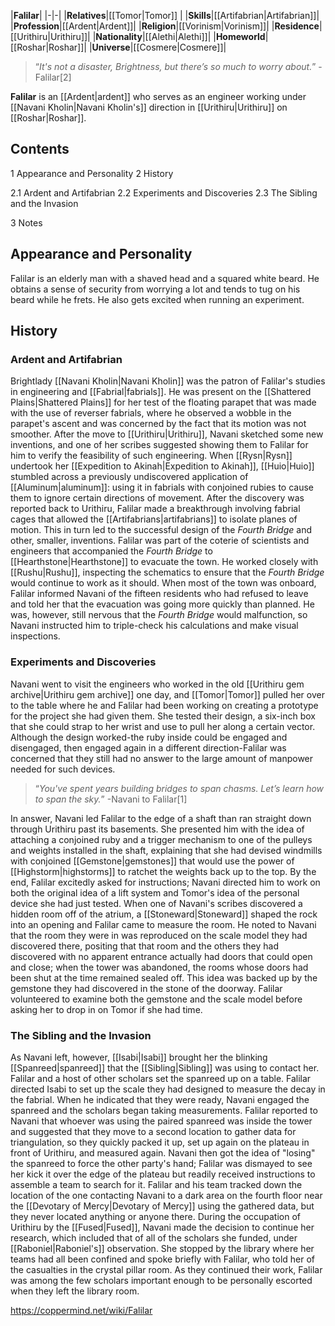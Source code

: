 |**Falilar**|
|-|-|
|**Relatives**|[[Tomor\|Tomor]] |
|**Skills**|[[Artifabrian\|Artifabrian]]|
|**Profession**|[[Ardent\|Ardent]]|
|**Religion**|[[Vorinism\|Vorinism]]|
|**Residence**|[[Urithiru\|Urithiru]]|
|**Nationality**|[[Alethi\|Alethi]]|
|**Homeworld**|[[Roshar\|Roshar]]|
|**Universe**|[[Cosmere\|Cosmere]]|

>“*It's not a disaster, Brightness, but there’s so much to worry about.*”
\-Falilar[2]


**Falilar** is an [[Ardent\|ardent]] who serves as an engineer working under [[Navani Kholin\|Navani Kholin's]] direction in [[Urithiru\|Urithiru]] on [[Roshar\|Roshar]].

## Contents

1 Appearance and Personality
2 History

2.1 Ardent and Artifabrian
2.2 Experiments and Discoveries
2.3 The Sibling and the Invasion


3 Notes


## Appearance and Personality
Falilar is an elderly man with a shaved head and a squared white beard. He obtains a sense of security from worrying a lot and tends to tug on his beard while he frets. He also gets excited when running an experiment.

## History
### Ardent and Artifabrian
Brightlady [[Navani Kholin\|Navani Kholin]] was the patron of Falilar's studies in engineering and [[Fabrial\|fabrials]]. He was present on the [[Shattered Plains\|Shattered Plains]] for her test of the floating parapet that was made with the use of reverser fabrials, where he observed a wobble in the parapet's ascent and was concerned by the fact that its motion was not smoother. After the move to [[Urithiru\|Urithiru]], Navani sketched some new inventions, and one of her scribes suggested showing them to Falilar for him to verify the feasibility of such engineering.
When [[Rysn\|Rysn]] undertook her [[Expedition to Akinah\|Expedition to Akinah]], [[Huio\|Huio]] stumbled across a previously undiscovered application of [[Aluminum\|aluminum]]: using it in fabrials with conjoined rubies to cause them to ignore certain directions of movement. After the discovery was reported back to Urithiru, Falilar made a breakthrough involving fabrial cages that allowed the [[Artifabrians\|artifabrians]] to isolate planes of motion. This in turn led to the successful design of the *Fourth Bridge* and other, smaller, inventions.
Falilar was part of the coterie of scientists and engineers that accompanied the *Fourth Bridge* to [[Hearthstone\|Hearthstone]] to evacuate the town. He worked closely with [[Rushu\|Rushu]], inspecting the schematics to ensure that the *Fourth Bridge* would continue to work as it should. When most of the town was onboard, Falilar informed Navani of the fifteen residents who had refused to leave and told her that the evacuation was going more quickly than planned. He was, however, still nervous that the *Fourth Bridge* would malfunction, so Navani instructed him to triple-check his calculations and make visual inspections.

### Experiments and Discoveries
Navani went to visit the engineers who worked in the old [[Urithiru gem archive\|Urithiru gem archive]] one day, and [[Tomor\|Tomor]] pulled her over to the table where he and Falilar had been working on creating a prototype for the project she had given them. She tested their design, a six-inch box that she could strap to her wrist and use to pull her along a certain vector. Although the design worked-the ruby inside could be engaged and disengaged, then engaged again in a different direction-Falilar was concerned that they still had no answer to the large amount of manpower needed for such devices.

>“*You've spent years building bridges to span chasms. Let’s learn how to span the sky.*”
\-Navani to Falilar[1]

In answer, Navani led Falilar to the edge of a shaft than ran straight down through Urithiru past its basements. She presented him with the idea of attaching a conjoined ruby and a trigger mechanism to one of the pulleys and weights installed in the shaft, explaining that she had devised windmills with conjoined [[Gemstone\|gemstones]] that would use the power of [[Highstorm\|highstorms]] to ratchet the weights back up to the top. By the end, Falilar excitedly asked for instructions; Navani directed him to work on both the original idea of a lift system and Tomor's idea of the personal device she had just tested.
When one of Navani's scribes discovered a hidden room off of the atrium, a [[Stoneward\|Stoneward]] shaped the rock into an opening and Falilar came to measure the room. He noted to Navani that the room they were in was reproduced on the scale model they had discovered there, positing that that room and the others they had discovered with no apparent entrance actually had doors that could open and close; when the tower was abandoned, the rooms whose doors had been shut at the time remained sealed off. This idea was backed up by the gemstone they had discovered in the stone of the doorway. Falilar volunteered to examine both the gemstone and the scale model before asking her to drop in on Tomor if she had time.

### The Sibling and the Invasion
As Navani left, however, [[Isabi\|Isabi]] brought her the blinking [[Spanreed\|spanreed]] that the [[Sibling\|Sibling]] was using to contact her. Falilar and a host of other scholars set the spanreed up on a table. Falilar directed Isabi to set up the scale they had designed to measure the decay in the fabrial. When he indicated that they were ready, Navani engaged the spanreed and the scholars began taking measurements. Falilar reported to Navani that whoever was using the paired spanreed was inside the tower and suggested that they move to a second location to gather data for triangulation, so they quickly packed it up, set up again on the plateau in front of Urithiru, and measured again. Navani then got the idea of "losing" the spanreed to force the other party's hand; Falilar was dismayed to see her kick it over the edge of the plateau but readily received instructions to assemble a team to search for it. Falilar and his team tracked down the location of the one contacting Navani to a dark area on the fourth floor near the [[Devotary of Mercy\|Devotary of Mercy]] using the gathered data, but they never located anything or anyone there.
During the occupation of Urithiru by the [[Fused\|Fused]], Navani made the decision to continue her research, which included that of all of the scholars she funded, under [[Raboniel\|Raboniel's]] observation. She stopped by the library where her teams had all been confined and spoke briefly with Falilar, who told her of the casualties in the crystal pillar room. As they continued their work, Falilar was among the few scholars important enough to be personally escorted when they left the library room.



https://coppermind.net/wiki/Falilar